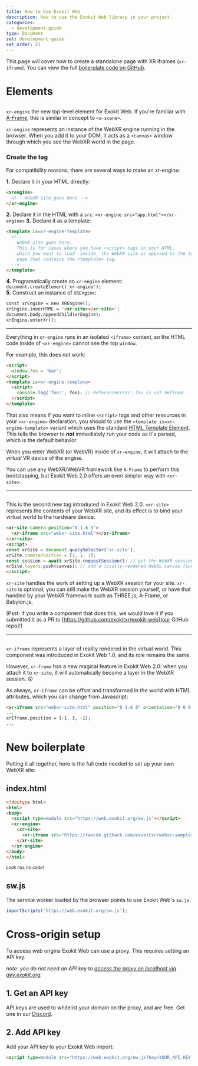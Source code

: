 ```yaml
---
title: How to Use Exokit Web
description: How to use the Exokit Web library in your project.
categories:
  - development-guide
type: Document
set: development-guide
set_order: 21
---
```


This page will cover how to create a standalone page with XR iframes (`xr-iframe`). You can view the full [boilerplate code on GitHub](https://github.com/exokitxr/exokit-web/tree/master/boilerplate).

# Elements

## <xr-engine>

`xr-engine` the new top-level element for Exokit Web. If you're familiar with [A-Frame](https://aframe.io), this is similar in concept to `<a-scene>`.

`xr-engine` represents an instance of the WebXR engine running in the browser. When you add it to your DOM, it acts as a `<canvas>` window through which you see the WebXR world in the page.

### Create the tag

For compatibility reasons, there are several ways to make an xr-engine:

<b>1.</b> Declare it in your HTML directly:
```html
<xrengine>
  <!-- WebXR site goes here -->
</xr-engine>
```
<b>2.</b> Declare it in the HTML with a `src`: `<xr-engine src="app.html"></xr-engine>`
<b>3.</b> Declare it as a template:
```html
<template is=xr-engine-template>
  <!--
    WebXR site goes here.
    This is for cases where you have <script> tags in your HTML,
    which you want to load _inside_ the WebXR site as opposed to the top-level
    page that contains the <template> tag.
  -->
</template>
```
<b>4.</b> Programatically create an `xr-engine` element: `document.createElement('xr-engine');`<br/>
<b>5.</b> Construct an instance of `XREngine`:
  ```html
  const xrEngine = new XREngine();
  xrEngine.innerHTML = '<xr-site></xr-site>';
  document.body.appendChild(xrEngine);
  xrEngine.enterXr();
  ```

------------------

Everything in `xr-engine` runs in an isolated `<iframe>` context, so the HTML code inside of `<xr-engine>` cannot see the top `window`.

For example, this does *not* work:

```html
<script>
  window.foo = 'bar';
</script>
<template is=xr-engine-template>
  <script>
    console.log('foo:', foo); // ReferenceError: foo is not defined
  </script>
</template>
```

That also means if you want to inline `<script>` tags and other resources in your `<xr-engine>` declaration, you should to use the `<template is=xr-engine-template>` variant which uses the standard [HTML Template Element](https://developer.mozilla.org/en-US/docs/Web/HTML/Element/template). This tells the browser to _**not**_ immediately run your code as it's parsed, which is the default behavior.

When you enter WebXR (or WebVR) inside of `xr-engine`, it will attach to the _virtual_ VR device of the engine.

You can use any WebXR/WebVR framework like `A-Frame` to perform this bootstapping, but Exokit Web 2.0 offers an even simpler way with `<xr-site>`.

------------------

## <xr-site>

This is the second new tag introduced in Exokit Web 2.0. `<xr-site>` represents the contents of your WebXR site, and its effect is to bind your virtual world to the hardware device.

```html
<xr-site camera-position="0 1.6 3">
  <xr-iframe src="webxr-site.html"></xr-iframe>
</xr-site>
<script>
const xrSite = document.querySelector('xr-site');
xrSite.cameraPosition = [1, 1, 1];
const session = await xrSite.requestSession(); // get the WebXR session that xr-site auto-created
xrSite.layers.push(canvas); // add a locally-rendered WebGL canvas (such as from THREE.js) as an additional layer
</script>
```

`xr-site` handles the work of setting up a WebXR session for your site. `xr-site` is optional; you can still make the WebXR session yourself, or have that handled by your WebXR framework such as THREE.js, A-Frame, or Babylon.js.

(Psst: if you write a component that does this, we would love it if you submitted it as a PR to [https://github.com/exokitxr/exokit-web](our GitHub repo)!)

------------------

## <xr-iframe>

`xr-iframe` represents a layer of reality rendered in the virtual world. This component was introduced in Exokit Web 1.0, and its role remains the same.

However, `xr-frame` has a new magical feature in Exokit Web 2.0: when you attach it to `xr-site`, it will automatically become a layer in the WebXR session. 😮

As always, `xr-iframe` can be offset and transformed in the world with HTML attributes, which you can change from Javascript:

```html
<xr-iframe src="webxr-site.html" position="0 1.6 0" orientation="0 0 0 1" scale="3 3 3"></xr-iframe>
...
xrIframe.position = [-1, 3, -1];
...
```

# New boilerplate

Putting it all together, here is the full code needed to set up your own WebXR site:

## index.html
```html
<!doctype html>
<html>
<body>
  <script type=module src="https://web.exokit.org/ew.js"></script>
  <xr-engine>
    <xr-site>
      <xr-iframe src="https://rawcdn.githack.com/exokitxr/webxr-samples/8a13dcbb22fa52feadfab7b7f41f85bdb3601a3f/xr-presentation.html"></xr-iframe>
    </xr-site>
  </xr-engine>
</body>
</html>
```

<sup>*Look ma, no code!*</sup>


## sw.js
The service worker loaded by the browser points to use Exokit Web's `sw.js`.

```js
importScripts('https://web.exokit.org/sw.js');
```

# Cross-origin setup

To access web origins Exokit Web can use a proxy. This requires setting an API key.

*note: you do not need an API key to [access the proxy on localhost via dev.exokit.org](https://github.com/exokitxr/exokit-web/blob/master/index.js#L11-L17).*
## 1. Get an API key

API keys are used to whitelist your domain on the proxy, and are free. Get one in our [Discord](https://discord.gg/zgYEJgS).

## 2. Add API key

Add your API key to your Exokit Web import:

```html
<script type=module src="https://web.exokit.org/ew.js?key=YOUR_API_KEY_HERE"></script>
```
